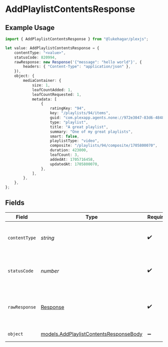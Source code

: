 # AddPlaylistContentsResponse

## Example Usage

```typescript
import { AddPlaylistContentsResponse } from "@lukehagar/plexjs";

let value: AddPlaylistContentsResponse = {
    contentType: "<value>",
    statusCode: 820994,
    rawResponse: new Response('{"message": "hello world"}', {
        headers: { "Content-Type": "application/json" },
    }),
    object: {
        mediaContainer: {
            size: 1,
            leafCountAdded: 1,
            leafCountRequested: 1,
            metadata: [
                {
                    ratingKey: "94",
                    key: "/playlists/94/items",
                    guid: "com.plexapp.agents.none://972e3047-83d6-4848-a000-261f0af26ba2",
                    type: "playlist",
                    title: "A great playlist",
                    summary: "One of my great playlists",
                    smart: false,
                    playlistType: "video",
                    composite: "/playlists/94/composite/1705800070",
                    duration: 423000,
                    leafCount: 3,
                    addedAt: 1705716458,
                    updatedAt: 1705800070,
                },
            ],
        },
    },
};
```

## Fields

| Field                                                                                  | Type                                                                                   | Required                                                                               | Description                                                                            |
| -------------------------------------------------------------------------------------- | -------------------------------------------------------------------------------------- | -------------------------------------------------------------------------------------- | -------------------------------------------------------------------------------------- |
| `contentType`                                                                          | *string*                                                                               | :heavy_check_mark:                                                                     | HTTP response content type for this operation                                          |
| `statusCode`                                                                           | *number*                                                                               | :heavy_check_mark:                                                                     | HTTP response status code for this operation                                           |
| `rawResponse`                                                                          | [Response](https://developer.mozilla.org/en-US/docs/Web/API/Response)                  | :heavy_check_mark:                                                                     | Raw HTTP response; suitable for custom response parsing                                |
| `object`                                                                               | [models.AddPlaylistContentsResponseBody](../models/addplaylistcontentsresponsebody.md) | :heavy_minus_sign:                                                                     | Playlist Updated                                                                       |